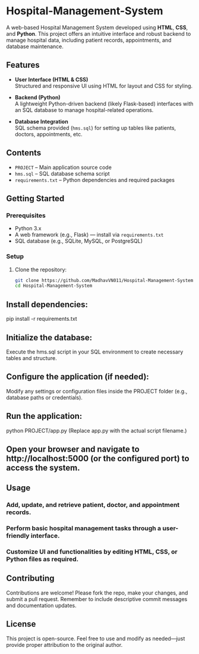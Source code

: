 # Hospital-Management-System

A web-based Hospital Management System developed using **HTML**, **CSS**, and **Python**. This project offers an intuitive interface and robust backend to manage hospital data, including patient records, appointments, and database maintenance.

##  Features

- **User Interface (HTML & CSS)**  
  Structured and responsive UI using HTML for layout and CSS for styling.

- **Backend (Python)**  
  A lightweight Python-driven backend (likely Flask-based) interfaces with an SQL database to manage hospital-related operations.

- **Database Integration**  
  SQL schema provided (`hms.sql`) for setting up tables like patients, doctors, appointments, etc.

##  Contents

- `PROJECT` – Main application source code  
- `hms.sql` – SQL database schema script  
- `requirements.txt` – Python dependencies and required packages

##  Getting Started

### Prerequisites

- Python 3.x  
- A web framework (e.g., Flask) — install via `requirements.txt`  
- SQL database (e.g., SQLite, MySQL, or PostgreSQL)

### Setup

1. Clone the repository:  
   ```bash
   git clone https://github.com/MadhavVN011/Hospital-Management-System.git
   cd Hospital-Management-System
   
## Install dependencies:

pip install -r requirements.txt

## Initialize the database:

Execute the hms.sql script in your SQL environment to create necessary tables and structure.

## Configure the application (if needed):

Modify any settings or configuration files inside the PROJECT folder (e.g., database paths or credentials).

## Run the application:

python PROJECT/app.py
(Replace app.py with the actual script filename.)

## Open your browser and navigate to http://localhost:5000 (or the configured port) to access the system.

## Usage

### Add, update, and retrieve patient, doctor, and appointment records.
### Perform basic hospital management tasks through a user-friendly interface.
### Customize UI and functionalities by editing HTML, CSS, or Python files as required.

## Contributing

Contributions are welcome! Please fork the repo, make your changes, and submit a pull request.
Remember to include descriptive commit messages and documentation updates.

## License

This project is open-source. Feel free to use and modify as needed—just provide proper attribution to the original author.
